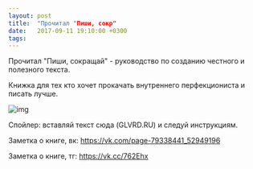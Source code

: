 ```yaml
---
layout: post
title:  "Прочитал "Пиши, сокр"
date:   2017-09-11 19:10:00 +0300
tags:   
---
```


Прочитал "Пиши, сокращай" - руководство по созданию честного и полезного текста.

Книжка для тех кто хочет прокачать внутреннего перфекциониста и писать лучше.

![img](https://pp.userapi.com/c840228/v840228873/14a1b/7W1udigJbd8.jpg)

<!--excerpt-->

Спойлер: вставляй текст сюда (GLVRD.RU) и следуй инструкциям.

Заметка о книге, вк: https://vk.com/page-79338441_52949196 

Заметка о книге, тг: https://vk.cc/762Ehx
